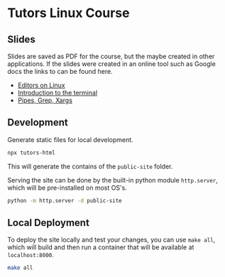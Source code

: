 # Tutors Linux Course

## Slides

Slides are saved as PDF for the course, but the maybe created in other applications. 
If the slides were created in an online tool such as Google docs the links to can be found here.

* [Editors on Linux](https://docs.google.com/presentation/d/1iQTKr1-5JwLA6kUe7o5T1zsntGALLhuoiUmGGjtD8N8/edit?usp=sharing)
* [Introduction to the terminal](https://docs.google.com/presentation/d/1sl5PQt0QYYLWk5I6vYnTAtQfaRv4gEQ3yN02c1_4d4E/edit?usp=sharing)
* [Pipes, Grep, Xargs](https://docs.google.com/presentation/d/1yFty-jGk1SD5uwQbkqgeOZAZwhaKJFw5tylZ-Q1Be-Q/edit#slide=id.ga089527607_0_0)

## Development

Generate static files for local development.
```sh
npx tutors-html
```
This will generate the contains of the `public-site` folder.

Serving the site can be done by the built-in python module `http.server`, which will be pre-installed on most OS's.
```sh
python -m http.server -d public-site
```

## Local Deployment

To deploy the site locally and test your changes, you can use `make all`, which will build and then run a container that will be available at `localhost:8000`.
```sh
make all
```
